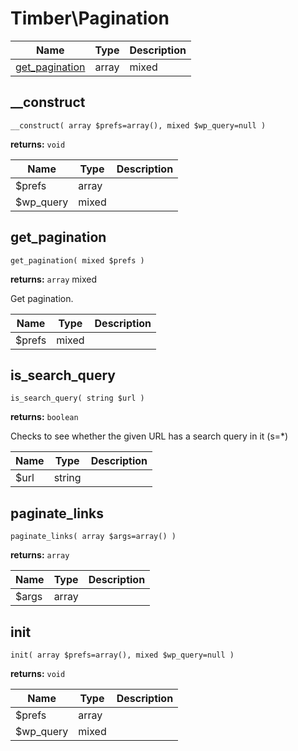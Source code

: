 
# Timber\Pagination




Name | Type | Description
---- | ---- | -----------
[get_pagination](#get_pagination) | array | mixed

## __construct
`__construct( array $prefs=array(), mixed $wp_query=null )`

**returns:** `void` 

Name | Type | Description
---- | ---- | -----------
$prefs | array | 
$wp_query | mixed | 



## get_pagination
`get_pagination( mixed $prefs )`

**returns:** `array` mixed

Get pagination.

Name | Type | Description
---- | ---- | -----------
$prefs | mixed | 



## is_search_query
`is_search_query( string $url )`

**returns:** `boolean` 

Checks to see whether the given URL has a search query in it (s=*)

Name | Type | Description
---- | ---- | -----------
$url | string | 



## paginate_links
`paginate_links( array $args=array() )`

**returns:** `array` 

Name | Type | Description
---- | ---- | -----------
$args | array | 



## init
`init( array $prefs=array(), mixed $wp_query=null )`

**returns:** `void` 

Name | Type | Description
---- | ---- | -----------
$prefs | array | 
$wp_query | mixed | 






